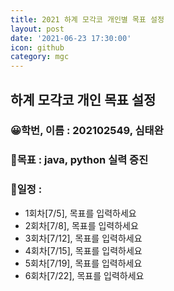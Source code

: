 ```yaml
---
title: 2021 하계 모각코 개인별 목표 설정
layout: post
date: '2021-06-23 17:30:00'
icon: github
category: mgc
---
```


## 하계 모각코 개인 목표 설정
### 😀학번, 이름 : 202102549, 심태완 
### 🎡목표 : java, python 실력 증진



### 📄일정 :
- 1회차\[7/5],  목표를 입력하세요
- 2회차\[7/8],  목표를 입력하세요
- 3회차\[7/12],  목표를 입력하세요
- 4회차\[7/15],  목표를 입력하세요
- 5회차\[7/19],  목표를 입력하세요
- 6회차\[7/22],  목표를 입력하세요
